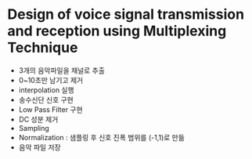 # Design of voice signal transmission and reception using Multiplexing Technique

- 3개의 음악파일을 채널로 추출
- 0~10초만 남기고 제거
- interpolation 실행
- 송수신단 신호 구현
- Low Pass Filter 구현
- DC 성분 제거
- Sampling
- Normalization : 샘플링 후 신호 진폭 범위를 (-1,1)로 만듦
- 음악 파일 저장
